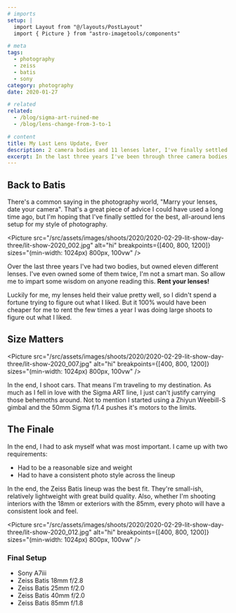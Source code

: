 ```yaml
---
# imports
setup: |
  import Layout from "@/layouts/PostLayout"
  import { Picture } from "astro-imagetools/components"

# meta
tags:
  - photography
  - zeiss
  - batis
  - sony
category: photography
date: 2020-01-27

# related
related:
  - /blog/sigma-art-ruined-me
  - /blog/lens-change-from-3-to-1

# content
title: My Last Lens Update, Ever
description: 2 camera bodies and 11 lenses later, I've finally settled on a complete setup. I'm going full Batis
excerpt: In the last three years I've been through three camera bodies, eleven different lenses (some twice!), and a host of camera accessories. I think it's time to settle down with a set of quality lenses and be content. The Zeiss Batis series fits my requirements and I've had personal experience with them.
---
```


## Back to Batis

There's a common saying in the photography world, "Marry your lenses, date your camera". That's a great piece of advice I could have used a long time ago, but I'm hoping that I've finally settled for the best, all-around lens setup for my style of photography.

<Picture
src="/src/assets/images/shoots/2020/2020-02-29-lit-show-day-three/lit-show-2020_002.jpg"
alt="hi"
breakpoints={[400, 800, 1200]}
sizes="(min-width: 1024px) 800px, 100vw"
/>

Over the last three years I've had two bodies, but owned eleven different lenses. I've even owned some of them twice, I'm not a smart man. So allow me to impart some wisdom on anyone reading this. **Rent your lenses!**

Luckily for me, my lenses held their value pretty well, so I didn't spend a fortune trying to figure out what I liked. But it 100% would have been cheaper for me to rent the few times a year I was doing large shoots to figure out what I liked.

## Size Matters

<Picture
src="/src/assets/images/shoots/2020/2020-02-29-lit-show-day-three/lit-show-2020_007.jpg"
alt="hi"
breakpoints={[400, 800, 1200]}
sizes="(min-width: 1024px) 800px, 100vw"
/>

In the end, I shoot cars. That means I'm traveling to my destination. As much as I fell in love with the Sigma ART line, I just can't justify carrying those behemoths around. Not to mention I started using a Zhiyun Weebill-S gimbal and the 50mm Sigma f/1.4 pushes it's motors to the limits.

## The Finale

In the end, I had to ask myself what was most important. I came up with two requirements:

- Had to be a reasonable size and weight
- Had to have a consistent photo style across the lineup

In the end, the Zeiss Batis lineup was the best fit. They're small-ish, relatively lightweight with great build quality. Also, whether I'm shooting interiors with the 18mm or exteriors with the 85mm, every photo will have a consistent look and feel.

<Picture
src="/src/assets/images/shoots/2020/2020-02-29-lit-show-day-three/lit-show-2020_012.jpg"
alt="hi"
breakpoints={[400, 800, 1200]}
sizes="(min-width: 1024px) 800px, 100vw"
/>

### Final Setup

- Sony A7iii
- Zeiss Batis 18mm f/2.8
- Zeiss Batis 25mm f/2.0
- Zeiss Batis 40mm f/2.0
- Zeiss Batis 85mm f/1.8
